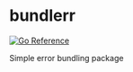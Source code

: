 # bundlerr

[![Go Reference](https://pkg.go.dev/badge/github.com/sveatlo/bundlerr.svg)](https://pkg.go.dev/github.com/sveatlo/bundlerr)

Simple error bundling package
